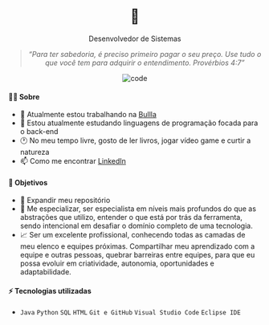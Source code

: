 <div align="center">
<h1> 👋 </h1>
<p>Desenvolvedor de Sistemas</p>

>*“Para ter sabedoria, é preciso primeiro pagar o seu preço. Use tudo o que você tem para adquirir o entendimento. Provérbios 4:7”*

![code](https://user-images.githubusercontent.com/69989654/190036989-fe2592e7-e120-4f1e-8e6d-9f7f654f8cef.png)

</div>

#### 👩‍💻 Sobre

- 🔭 Atualmente estou trabalhando na [Bullla](https://www.bullla.com.br/)
- 🌱 Estou atualmente estudando linguagens de programação focada para o back-end
- 🕐 No meu tempo livre, gosto de ler livros, jogar vídeo game e curtir a natureza
- 📫 Como me encontrar [LinkedIn](https://www.linkedin.com/in/gsoaresdesouza/) 

#### 🎯 Objetivos 

- 📂 Expandir meu repositório
- 🤝 Me especializar, ser especialista em níveis mais profundos do que as abstrações que utilizo, entender o que está por trás da ferramenta, sendo intencional em desafiar o domínio completo de uma tecnologia.
- 📈 Ser um excelente profissional, conhecendo todas as camadas de meu  elenco e equipes próximas. Compartilhar meu aprendizado com a equipe e outras pessoas, quebrar barreiras entre equipes, para que eu possa evoluir em criatividade, autonomia, oportunidades e adaptabilidade.

#### ⚡ Tecnologias utilizadas

- ``Java`` ``Python`` ``SQL`` ``HTML`` ``Git e GitHub`` ``Visual Studio Code`` ``Eclipse IDE``
